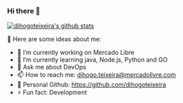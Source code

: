 ### Hi there 👋

[![dihogoteixeira's github stats](https://github-readme-stats.vercel.app/api?username=dihogoteixeira "![dihogoteixeira's github stats")](https://github.com/meli-diteixeira/github-readme-stats)

🧙 Here are some ideas about me:

- 🔭 I’m currently working on Mercado Libre
- 🌱 I’m currently learning java, Node.js, Python and GO
- 💬 Ask me about DevOps
- 📫 How to reach me: dihogo.teixeira@mercadolivre.com
- :rocket: Personal Github: https://github.com/dihogoteixeira
- ⚡ Fun fact: Development
